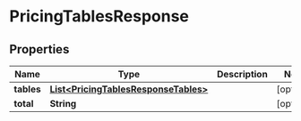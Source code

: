 

# PricingTablesResponse


## Properties

Name | Type | Description | Notes
------------ | ------------- | ------------- | -------------
**tables** | [**List&lt;PricingTablesResponseTables&gt;**](PricingTablesResponseTables.md) |  |  [optional]
**total** | **String** |  |  [optional]



